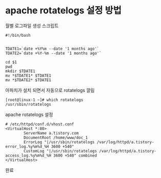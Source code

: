 # apache rotatelogs 설정 방법


월별 로그파일 생성 스크립트

```
#!/bin/bash


TDATE1=`date +%Y%m --date '1 months ago'`
TDATE2=`date +%Y-%m --date '1 months ago'`

cd $1
pwd
mkdir $TDATE1
mv *$TDATE1* $TDATE1
mv *$TDATE2* $TDATE1

```


아파치가 설치 되면서 자동으로 rotatelogs 깔림

```
[root@linux-1 ~]# which rotatelogs
/usr/sbin/rotatelogs
```

apache rotatelogs 설정

```
# /etc/httpd/conf.d/vhost.conf
<VirtualHost *:80>
        ServerName a.tistory.com
        DocumentRoot /home/www/doc_1
        ErrorLog "|/usr/sbin/rotatelogs /var/log/httpd/a.tistory-error_log.%y%m%d_%H 3600 +540"
        CustomLog "|/usr/sbin/rotatelogs /var/log/httpd/a.tistory-access_log.%y%m%d_%H 3600 +540" combined
</VirtualHost>
```

완료
